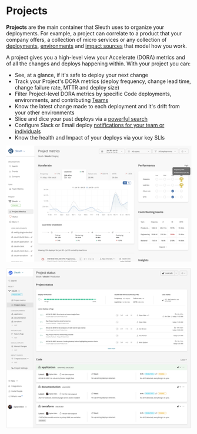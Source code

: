 # Projects

**Projects** are the main container that Sleuth uses to organize your deployments. For example, a project can correlate to a product that your company offers, a collection of micro services or any collection of [deployments](../code-deployments/), [environments](../environment-support.md) and [impact sources](../../settings/project/impact.md) that model how you work.

A project gives you a high-level view your Accelerate (DORA) metrics and of all the changes and deploys happening within. With your project you can:

* See, at a glance, if it's safe to deploy your next change
* Track your Project's DORA metrics (deploy frequency, change lead time, change failure rate, MTTR and deploy size)
* Filter Project-level DORA metrics by specific Code deployments, environments, and contributing [Teams](../teams/)
* Know the latest change made to each deployment and it's drift from your other environments
* Slice and dice your past deploys via a [powerful search](../code-deployments/search.md)
* Configure Slack or Email deploy [notifications for your team or individuals](../../notifications.md)
* Know the health and Impact of your deploys via your key SLIs

![Your metrics and the insights to improve](<../../.gitbook/assets/image (14) (1) (1).png>)

![Your project status command center](../../.gitbook/assets/sleuth-sleuth-2021-07-13-16-49-28.png)
